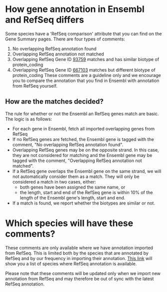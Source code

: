 # How gene annotation in Ensembl and RefSeq differs

Some species have a 'RefSeq comparison' attribute that you can find on the Gene Summary pages. There are four types of comments:

1. No overlapping RefSeq annotation found
2. Overlapping RefSeq annotation not matched
3. Overlapping RefSeq Gene ID [93759](http://www.ensembl.org/Mus_musculus/Gene/Summary?g=ENSMUSG00000020063;r=10:63319005-63381704) matches and has similar biotype of protein_coding
4. Overlapping RefSeq Gene ID [667103](http://www.ensembl.org/Mus_musculus/Gene/Summary?g=ENSMUSG00000087181;r=2:60098406-60098714;t=ENSMUST00000140763) matches but different biotype of protein_coding
These comments are a guideline only and we encourage you to compare the annotation that you find in Ensembl with annotation from RefSeq yourself. 

## How are the matches decided?
The rule for whether or not the Ensembl an RefSeq genes match are basic. The logic is as follows:

* For each gene in Ensembl, fetch all imported overlapping genes from RefSeq
* If no RefSeq genes are fetched, the Ensembl gene is tagged with the comment, "No overlapping RefSeq annotation found".
* Overlapping RefSeq genes may be on the opposite strand. In this case, they are not considered for matching and the Ensembl gene may be tagged with the comment, "Overlapping RefSeq annotation not matched".
* If a RefSeq gene overlaps the Ensembl gene on the same strand, we will not automatically consider them as a match. They will only be considered a match in two cases, either:
  * both genes have been assigned the same name, or
  * the length, start and end of the RefSeq gene is within 10% of the length of the Ensembl gene's length, start and end. 
* If a match is found, we report whether the biotypes are similar or not.


# Which species will have these comments?

These comments are only available where we have annotation imported from RefSeq. This is limited both by the species that are annotated by RefSeq and by our frequency in importing their annotation. [This link](ftp://ftp.ncbi.nlm.nih.gov/genomes/) will show you a list of species where RefSeq annotation is available.

Please note that these comments will be updated only when we import new annotation from RefSeq and may therefore be out of sync with the latest RefSeq annotation.
